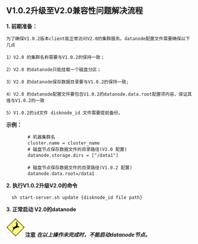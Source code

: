 ## V1.0.2升级至V2.0兼容性问题解决流程

**1. 前期准备：**

    为了确保V1.0.2版本client能正常访问V2.0的集群服务。datanode配置文件需要确保以下几点

    1）V2.0 的集群名称需要与V1.0.2的保持一致；
    
    2）V2.0 的datanode只能挂载一个磁盘分区；
    
    3）V2.0 的datanode保存数据目录要与V1.0.2的保持一致;
    
    4）V2.0 的datanode配置文件要包含V1.0.2的datanode.data.root配置项内容，保证其值与V1.0.2的一致
    
    5）V1.0.2的id文件 disknode_id 文件需要提前备份。
    
    
 **示例：**
    
```properties
        # 机器集群名
        cluster.name = cluster_name
        # 磁盘节点保存数据文件的目录路径(V2.0 配置) 
        datanode.storage.dirs = ["/data1"]

        # 磁盘节点保存数据文件的目录路径(V1.0.2 配置)
        datanode.data.root=/data1
```    

**2. 执行V1.0.2升级V2.0的命令**
```shell script
  sh start-server.sh update {disknode_id file path}
```
**3. 正常启动 V2.0的datanode**  

<img src="./img/timg.jpg"  width="10%"><b>注意</b></img>
***在以上操作未完成时，不能启动datanode节点。***





